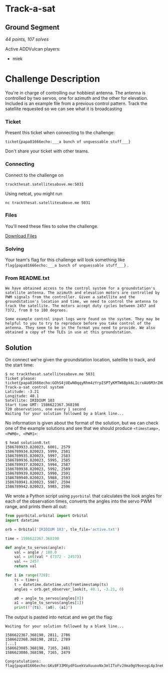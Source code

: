# Track-a-sat

## Ground Segment

*44 points, 107 solves*

Active ADDVulcan players:

- miek

# Challenge Description

You're in charge of controlling our hobbiest antenna. The antenna is controlled by two servos, one for azimuth and the other for elevation. Included is an example file from a previous control pattern. Track the satellite requested so we can see what it is broadcasting

### Ticket

Present this ticket when connecting to the challenge:

```
ticket{papa81666echo:___a bunch of unguessable stuff___}
```

Don't share your ticket with other teams.

### Connecting

Connect to the challenge on
```
trackthesat.satellitesabove.me:5031
```

Using netcat, you might run
```
nc trackthesat.satellitesabove.me 5031
```

### Files

You'll need these files to solve the challenge.

[Download Files](https://static.2020.hackasat.com/b05745a1feed6b27afbad7454e9d328d4d00405a/examples.tar.gz)

### Solving

Your team's flag for this challenge will look something like ``` flag{papa81666echo:___a bunch of unguessable stuff___} ``` .


### From README.txt
```
We have obtained access to the control system for a groundstation's satellite antenna. The azimuth and elevation motors are controlled by PWM signals from the controller. Given a satellite and the groundstation's location and time, we need to control the antenna to track the satellite. The motors accept duty cycles between 2457 and 7372, from 0 to 180 degrees. 

Some example control input logs were found on the system. They may be helpful to you to try to reproduce before you take control of the antenna. They seem to be in the format you need to provide. We also obtained a copy of the TLEs in use at this groundstation.
```

## Solution

On connect we're given the groundstation location, satellite to track, and the start time:

```
$ nc trackthesat.satellitesabove.me 5031       
Ticket please:
ticket{papa81666echo:GOhS4jUEwN0qqyRhm4zYrpISPTyKMTW6Bpk6LIcrxAU6M3rZHU93ynmjSOicpmt5Cg}
Track-a-sat control system
Latitude: -3.21
Longitude: 40.1
Satellite: IRIDIUM 103
Start time GMT: 1586622367.368198
720 observations, one every 1 second
Waiting for your solution followed by a blank line...
```

No information is given about the format of the solution, but we can check one of the example solutions and see that we should produce `<timestamp>, <PWM0>, <PWM1>`:

```
$ head solution0.txt                
1586789933.820023, 6001, 2579
1586789934.820023, 5999, 2581
1586789935.820023, 5997, 2583
1586789936.820023, 5995, 2585
1586789937.820023, 5994, 2587
1586789938.820023, 5992, 2589
1586789939.820023, 5990, 2591
1586789940.820023, 5988, 2593
1586789941.820023, 5987, 2594
1586789942.820023, 5985, 2596
```

We wrote a Python script using `pyorbital` that calculates the look angles for each of the observation times, converts the angles into the servo PWM range, and prints them all out:

```python
from pyorbital.orbital import Orbital
import datetime

orb = Orbital('IRIDIUM 103', tle_file='active.txt')

time = 1586622367.368198

def angle_to_servos(angle):
    val = angle / 180.0
    val = int(val * (7372 - 2457))
    val += 2457
    return val

for i in range(720):
    ts = time+i
    t = datetime.datetime.utcfromtimestamp(ts)
    angles = orb.get_observer_look(t, 40.1, -3.21, 0)

    a0 = angle_to_servos(angles[0])
    a1 = angle_to_servos(angles[1])
    print(f"{ts}, {a0}, {a1}")
```

The output is pasted into netcat and we get the flag:

```
Waiting for your solution followed by a blank line...

1586622367.368198, 2811, 2786
1586622368.368198, 2812, 2789
[...]
1586623085.368198, 7165, 2481
1586623086.368198, 7165, 2479

Congratulations: flag{papa81666echo:GKv8F33MXydFGvekVaXuuooNx3mlIToFvJXma9gV9oezgL4p3ne6pETKyVz8YGVGVVYtAhiDuOTG4C7Go94d780}
```
